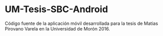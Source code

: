 # UM-Tesis-SBC-Android
Código fuente de la aplicación móvil desarrollada para la tesis de Matias Pirovano Varela en la Universidad de Morón 2016.
